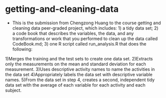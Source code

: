 # getting-and-cleaning-data
* This is the submission from Chengzong Huang to the course getting and cleaning data peer-graded project, which includes: 1) a tidy data set; 2) a code book that describes the variables, the data, and any transformations or work that you performed to clean up the data called CodeBook.md; 3) one R script called run_analysis.R that does the following:
 
 
 1)Merges the training and the test sets to create one data set.
 2)Extracts only the measurements on the mean and standard deviation for each measurement. 
 3)Uses descriptive activity names to name the activities in the data set
 4)Appropriately labels the data set with descriptive variable names. 
 5)From the data set in step 4, creates a second, independent tidy data set with the average of each variable for each activity and each subject.
